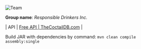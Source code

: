 
![Team](https://www.evereducating.com/wp-content/uploads/2019/01/College-Group-Project-Students-Enjoy-676x442.jpeg)

**Group name**: _Responsible Drinkers Inc._

| API |	[Free API | TheCoctailDB.com](https://www.thecocktaildb.com/api.php)	|


Build JAR with dependencies by command:
`mvn clean compile assembly:single`

